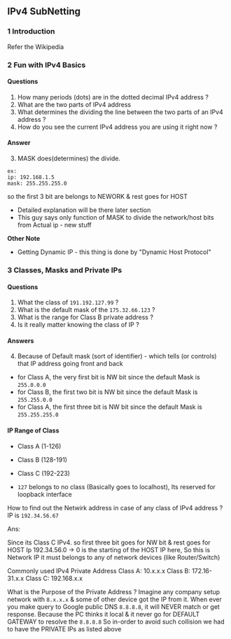 IPv4 SubNetting
---

### 1 Introduction
Refer the Wikipedia

### 2 Fun with IPv4 Basics

#### Questions
  1. How many periods (dots) are in the dotted decimal IPv4 address ?
  2. What are the two parts of IPv4 address
  3. What determines the  dividing the  line between the two parts of an IPv4 address ?
  4. How do you see the current IPv4 address you are using it right now ?

#### Answer
3. MASK does(determines) the divide.
  ```
  ex:
  ip: 192.168.1.5
  mask: 255.255.255.0
  ```
so the first 3 bit are belongs to NEWORK & rest goes for HOST

   - Detailed explanation will be there later section
   - This guy says only function of MASK to divide the network/host bits from Actual ip - new stuff

**Other Note**
   - Getting Dynamic IP - this thing is done by "Dynamic Host Protocol"

### 3 Classes, Masks and Private IPs

#### Questions
1. What the class of `191.192.127.99` ?
2. What is the default mask of the `175.32.66.123` ?
3. What is the range for Class B private address ?
4. Is it really matter knowing the class of IP ?

#### Answers
4. Because of Default mask (sort of identifier) - which tells (or controls) that IP address going front and back
  - for Class A, the very first bit is NW bit since the default Mask is `255.0.0.0`
  - for Class B, the first two bit is NW bit since the default Mask is `255.255.0.0`
  - for Class A, the first three bit is NW bit since the default Mask is `255.255.255.0`

#### IP Range of Class
  - Class A (1-126)
  - Class B (128-191)
  - Class C (192-223)

- `127` belongs to no class (Basically goes to localhost), Its reserved for loopback interface

How to find out the Netwirk address in case of any class of IPv4 address ?
IP is  `192.34.56.67`

Ans:

Since its Class C IPv4. so first three bit goes for NW bit & rest goes for HOST
Ip 192.34.56.0 -> 0 is the starting of the HOST IP here, So this is Network IP
it must belongs to any of network devices (like Router/Switch)

Commonly used IPv4 Private Address
Class A: 10.x.x.x
Class B: 172.16-31.x.x
Class C: 192.168.x.x

What is the Purpose of the Private Address ?
Imagine any company setup network with `8.x.x.x` & some of other device got the IP from it.
When ever you make query to Google public DNS `8.8.8.8`, it will NEVER match or get response.
Because the PC thinks it local & it never go for DEFAULT GATEWAY to resolve the `8.8.8.8`
So in-order to avoid such collision we had to have the PRIVATE IPs as listed above